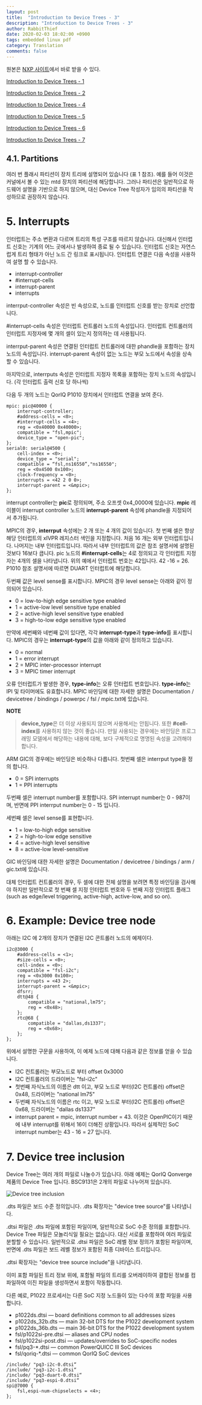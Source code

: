 ```yaml
---
layout: post
title:  "Introduction to Device Trees - 3"
description: "Introduction to Device Trees - 3"
author: RabbitThief
date: 2020-02-03 18:02:00 +0900
tags: embedded linux pdf 
category: Translation
comments: false
---
```



원본은 [NXP 사이트](https://www.nxp.com/docs/en/application-note/AN5125.pdf)에서 바로 받을 수 있다.

[Introduction to Device Trees - 1](https://rabbitthief37.github.io/2020/01/30/trans-el-introduction-to-device-trees-01.html)

[Introduction to Device Trees - 2](https://rabbitthief37.github.io/2020/01/31/trans-el-introduction-to-device-trees-02.html)

[Introduction to Device Trees - 4](https://rabbitthief37.github.io/2020/02/04/trans-el-introduction-to-device-trees-04.html)

[Introduction to Device Trees - 5](https://rabbitthief37.github.io/2020/02/06/trans-el-introduction-to-device-trees-05.html)

[Introduction to Device Trees - 6](https://rabbitthief37.github.io/2020/02/07/trans-el-introduction-to-device-trees-06.html)

[Introduction to Device Trees - 7](https://rabbitthief37.github.io/2020/02/13/trans-el-introduction-to-device-trees-07.html)




## 4.1. Partitions

여러 번 플래시 파티션이 장치 트리에 설명되어 있습니다 (표 1 참조).  예를 들어 이것은 커널에서 볼 수 있는 mtd 장치의 파티션에 해당합니다.  그러나 파티션은 일반적으로 하드웨어 설명을 기반으로 하지 않으며, 대신 Device Tree 작성자가 임의의 파티션을 작성하므로 권장하지 않습니다.



# 5. Interrupts

인터럽트는 주소 변환과 다르며 트리의 특성 구조를 따르지 않습니다.  대신해서 인터럽트 신호는 기계의 어느 곳에서나 발생하여 종료 될 수 있습니다.  인터럽트 신호는 자연스럽게 트리 형태가 아닌 노드 간 링크로 표시됩니다.  인터럽트 연결은 다음 속성을 사용하여 설명 할 수 있습니다.

- interrupt-controller
- #interrupt-cells
- interrupt-parent
- interrupts

interrput-controller 속성은 빈 속성으로, 노드를 인터럽트 신호를 받는 장치로 선언합니다.

#interrupt-cells 속성은 인터럽트 컨트롤러 노드의 속성입니다.  인터럽트 컨트롤러의 인터럽트 지정자에 몇 개의 셀이 있는지 정의하는 데 사용됩니다.

interrput-parent 속성은 연결된 인터럽트 컨트롤러에 대한 phandle을 포함하는 장치 노드의 속성입니다.  interrupt-parent 속성이 없는 노드는 부모 노드에서 속성을 상속할 수 있습니다.

마지막으로, interrputs 속성은 인터럽트 지정자 목록을 포함하는 장치 노드의 속성입니다. (각 인터럽트 출력 신호 당 하나씩)

다음 두 개의 노드는 QorIQ P1010 장치에서 인터럽트 연결을 보여 준다.

```shell
mpic: pic@40000 {
	interrupt-controller;
	#address-cells = <0>;
	#interrupt-cells = <4>;
	reg = <0x40000 0x40000>;
	compatible = "fsl,mpic";
	device_type = "open-pic";
};
serial0: serial@4500 {
	cell-index = <0>;
	device_type = "serial";
	compatible = “fsl,ns16550”,"ns16550";
	reg = <0x4500 0x100>;
	clock-frequency = <0>;
	interrupts = <42 2 0 0>;
	interrupt-parent = <&mpic>;
};
```

interrupt controller는 **pic**로 정의되며, 주소 오프셋 0x4_0000에 있습니다.  **mpic** 레이블이 interrupt controller 노드의 **interrupt-parent** 속성에 phandle을 지정되어서 추가됩니다.

MPIC의 경우, **interrput** 속성에는 2 개 또는 4 개의 값이 있습니다.  첫 번째 셀은 항상 해당 인터럽트의 xIVPR 레지스터 색인을 지정합니다.  처음 16 개는 외부 인터럽트입니다.  나머지는 내부 인터럽트입니다.  따라서 내부 인터럽트의 값은 참조 설명서에 설명된 것보다 16보다 큽니다.  pic 노드의 **#interrupt-cells**는 4로 정의되고 각 인터럽트 지정자는 4개의 셀을 나타냅니다.  위의 예에서 인터럽트 번호는 42입니다. 42 -16 = 26. P1010 참조 설명서에 따르면 DUART 인터럽트에 해당합니다.

두번째 값은 level sense를 표시합니다.  MPIC의 경우 level sense는 아래와 같이 정의되어 있습니다.

- 0 = low-to-high edge sensitive type enabled
- 1 = active-low level sensitive type enabled
- 2 = active-high level sensitive type enabled
- 3 = high-to-low edge sensitive type enabled

만약에 세번째와 네번째 값이 있다면, 각각 **interrupt-type**과 **type-info**를 표시합니다.  MPIC의 경우는 **interrupt-type**의 값을 아래와 같이 정의하고 있습니다.

- 0 = normal
- 1 = error interrupt
- 2 = MPIC inter-processor interrupt
- 3 = MPIC timer interrupt

오류 인터럽트가 발생한 경우, **type-info**는 오류 인터럽트 번호입니다.  **type-info**는 IPI 및 타이머에도 유효합니다.
MPIC 바인딩에 대한 자세한 설명은 Documentation / devicetree / bindings / powerpc / fsl / mpic.txt에 있습니다.

**NOTE**

> **device_type**은 더 이상 사용되지 않으며 사용해서는 안됩니다.  또한 **#cell-index**를 사용하지 않는 것이 좋습니다.  만일 사용되는 경우에는 바인딩은 프로그래밍 모델에서 해당하는 내용에 대해, 보다 구체적으로 명명된 속성을 고려해야합니다.

ARM GIC의 경우에는 바인딩은 비슷하나 다릅니다.  첫번째 셀은 interrput type을 정의 합니다. 

- 0 = SPI interrupts
- 1 = PPI interrupts

두번째 셀은 interrupt number를 포함합니다.  SPI interrupt number는 0 - 987이며, 반면에 PPI interrput number는 0 - 15 입니다.

세번째 셀은 level sense를 표현합니다. 

- 1 = low-to-high edge sensitive
- 2 = high-to-low edge sensitive
- 4 = active-high level sensitive
- 8 = active-low level-sensitive 

GIC 바인딩에 대한 자세한 설명은 Documentation / devicetree / bindings / arm / gic.txt에 있습니다.

대체 인터럽트 컨트롤러의 경우, 두 셀에 대한 전체 설명을 보려면 특정 바인딩을 검사해야 하지만 일반적으로 첫 번째 셀 지정 인터럽트 번호와 두 번째 지정 인터럽트 플래그 (such as edge/level triggering, active-high, active-low, and so on).



# 6. Example: Device tree node

아래는 I2C 에 2개의 장치가 연결된 I2C 콘트롤러 노드의 예제이다.

```shell
i2c@3000 {
	#address-cells = <1>;
	#size-cells = <0>;
	cell-index = <0>;
	compatible = "fsl-i2c";
	reg = <0x3000 0x100>;
	interrupts = <43 2>;
	interrupt-parent = <&mpic>;
	dfsrr;
	dtt@48 {
		compatible = "national,lm75";
		reg = <0x48>;
	};
	rtc@68 {
		compatible = "dallas,ds1337";
		reg = <0x68>;
	};
};	
```

위에서 설명한 구문을 사용하여, 이 예제 노드에 대해 다음과 같은 정보를 얻을 수 있습니다.

- I2C 컨트롤러는 부모노드로 부터 offset 0x3000
- I2C 컨트롤러의 드라이버는 "fsl-i2c"
- 첫번째 자식노드의 이름은 dtt 이고, 부모 노드로 부터(I2C 컨트롤러) offset은 0x48, 드라이버는 "national lm75"
- 두번째 자식노드의 이름은 rtc 이고, 부모 노드로 부터(I2C 컨트롤러) offset은 0x68, 드라이버는 "dallas ds1337"
- interrupt parent = mpic, interrupt number = 43. 이것은 OpenPIC이기 때문에 내부 interrupt를 위해서 16이 더해진 상황입니다.  따라서 실제적인 SoC interrupt number는 43 - 16 = 27 입니다. 



# 7. Device tree inclusion

Device Tree는 여러 개의 파일로 나눌수가 있습니다.  아래 예제는 QorIQ Qonverge 제품의 Device Tree 입니다.  BSC9131은 2개의 파일로 나누어져 있습니다.

![Device tree inclusion](/assets/article_images/2020-02-03/1.png)

.dts 파일은 보드 수준 정의입니다. .dts 확장자는 "device tree source"를 나타냅니다.

.dtsi 파일은 .dts 파일에 포함된 파일이며, 일반적으로 SoC 수준 정의를 포함합니다.   Device Tree 파일은 모놀리식일 필요는 없습니다.  대신 서로를 포함하여 여러 파일로 분할할 수 있습니다.  일반적으로 .dtsi 파일은 SoC 레벨 정보 정의가 포함된 파일이며, 반면에 .dts 파일은 보드 레벨 정보가 포함된 최종 디바이스 트리입니다.

.dtsi 확장자는 "device tree source include"을 나타냅니다.

이미 포함 파일된 트리 정보 위에, 포함될 파일의 트리를 오버레이하여 결합된 정보를 컴파일하여 이진 파일을 생성하면서 포함이 작동합니다.

다른 예로, P1022 프로세서는 다른 SoC 지정 노드들이 있는 다수의 포함 파일을 사용합니다.

- p1022ds.dtsi — board definitions common to all addresses sizes
- p1022ds_32b.dts — main 32-bit DTS for the P1022 development system
- p1022ds_36b.dts — main 36-bit DTS for the P1022 development system
- fsl/p1022si-pre.dtsi — aliases and CPU nodes
- fsl/p1022si-post.dtsi — updates/overrides to SoC-specific nodes
- fsl/pq3-*.dtsi — common PowerQUICC III SoC devices
- fsl/qoriq-*.dtsi — common QorIQ SoC devices

```shell
/include/ "pq3-i2c-0.dtsi“
/include/ "pq3-i2c-1.dtsi“
/include/ "pq3-duart-0.dtsi“
/include/ "pq3-espi-0.dtsi“
spi@7000 {
	fsl,espi-num-chipselects = <4>;
};
```

